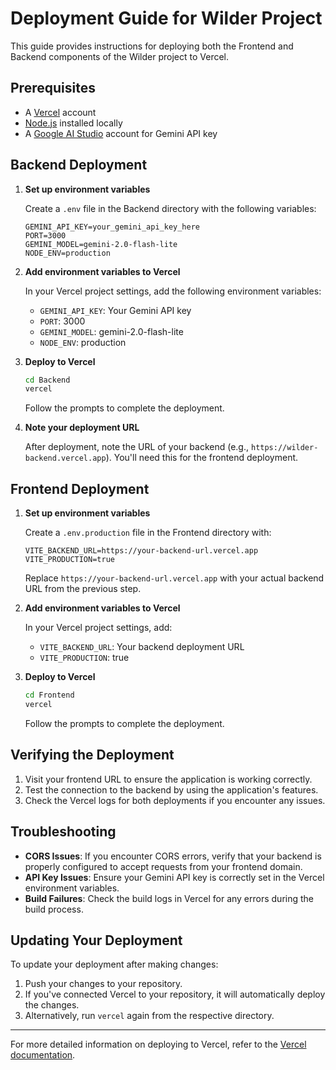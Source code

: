 # Deployment Guide for Wilder Project

This guide provides instructions for deploying both the Frontend and Backend components of the Wilder project to Vercel.

## Prerequisites

- A [Vercel](https://vercel.com) account
- [Node.js](https://nodejs.org) installed locally
- A [Google AI Studio](https://ai.google.dev/) account for Gemini API key

## Backend Deployment

1. **Set up environment variables**

   Create a `.env` file in the Backend directory with the following variables:
   ```
   GEMINI_API_KEY=your_gemini_api_key_here
   PORT=3000
   GEMINI_MODEL=gemini-2.0-flash-lite
   NODE_ENV=production
   ```

2. **Add environment variables to Vercel**

   In your Vercel project settings, add the following environment variables:
   - `GEMINI_API_KEY`: Your Gemini API key
   - `PORT`: 3000
   - `GEMINI_MODEL`: gemini-2.0-flash-lite
   - `NODE_ENV`: production

3. **Deploy to Vercel**

   ```bash
   cd Backend
   vercel
   ```

   Follow the prompts to complete the deployment.

4. **Note your deployment URL**

   After deployment, note the URL of your backend (e.g., `https://wilder-backend.vercel.app`). You'll need this for the frontend deployment.

## Frontend Deployment

1. **Set up environment variables**

   Create a `.env.production` file in the Frontend directory with:
   ```
   VITE_BACKEND_URL=https://your-backend-url.vercel.app
   VITE_PRODUCTION=true
   ```

   Replace `https://your-backend-url.vercel.app` with your actual backend URL from the previous step.

2. **Add environment variables to Vercel**

   In your Vercel project settings, add:
   - `VITE_BACKEND_URL`: Your backend deployment URL
   - `VITE_PRODUCTION`: true

3. **Deploy to Vercel**

   ```bash
   cd Frontend
   vercel
   ```

   Follow the prompts to complete the deployment.

## Verifying the Deployment

1. Visit your frontend URL to ensure the application is working correctly.
2. Test the connection to the backend by using the application's features.
3. Check the Vercel logs for both deployments if you encounter any issues.

## Troubleshooting

- **CORS Issues**: If you encounter CORS errors, verify that your backend is properly configured to accept requests from your frontend domain.
- **API Key Issues**: Ensure your Gemini API key is correctly set in the Vercel environment variables.
- **Build Failures**: Check the build logs in Vercel for any errors during the build process.

## Updating Your Deployment

To update your deployment after making changes:

1. Push your changes to your repository.
2. If you've connected Vercel to your repository, it will automatically deploy the changes.
3. Alternatively, run `vercel` again from the respective directory.

---

For more detailed information on deploying to Vercel, refer to the [Vercel documentation](https://vercel.com/docs).